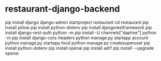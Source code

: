 # restaurant-django-backend
pip install django
django-admin startproject restaurant
cd restaurant
pip install pillow
pip install python-dotenv
pip install djangorestframework
pip install django-rest-auth
python -m pip install -U channels["daphne"]
python -m pip install django-cors-headers
python manage.py startapp account
python manage.py startapp food
python manage.py createsuperuser
pip install python-dotenv
pip install openai
pip install adrf
pip install --upgrade openai
